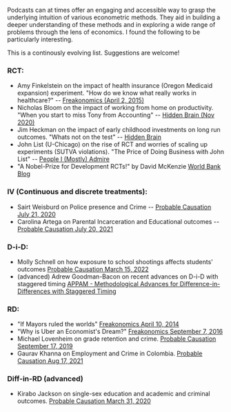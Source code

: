 Podcasts can at times offer an engaging and accessible way to grasp the underlying intuition of various econometric methods. They aid in building a deeper understanding of these methods and in exploring a wide range of problems through the lens of economics. I found the following to be particularly interesting. 

This is a continously evolving list. Suggestions are welcome!

### RCT:

- Amy Finkelstein on the impact of health insurance (Oregon Medicaid expansion) experiment. "How do we know what really works in healthcare?" -- [Freakonomics (April 2, 2015)](https://freakonomics.com/podcast/how-do-we-know-what-really-works-in-healthcare/)
- Nicholas Bloom on the impact of working from home on productivity. "When you start to miss Tony from Accounting" -- [Hidden Brain (Nov 2020)](https://hiddenbrain.org/podcast/when-you-start-to-miss-tony-from-accounting/)
- Jim Heckman on the impact of early childhood investments on long run outcomes. "Whats not on the test" -- [Hidden Brain](https://www.npr.org/2019/05/09/721733303/whats-not-on-the-test-the-overlooked-factors-that-determine-success)
- John List (U-Chicago) on the rise of RCT and worries of scaling up experiments (SUTVA violations). "The Price of Doing Business with John List" -- [People I (Mostly) Admire](https://freakonomics.com/podcast/the-price-of-doing-business-with-john-list/)
- "A Nobel-Prize for Development RCTs!" by David McKenzie [World Bank Blog](https://blogs.worldbank.org/impactevaluations/nobel-prize-development-rcts)

### IV (Continuous and discrete treatments):

- Sairt Weisburd on Police presence and Crime -- [Probable Causation July 21, 2020](https://www.probablecausation.com/podcasts/episode-32-sarit-weisburd)
- Carolina Artega on Parental Incarceration and Educational outcomes -- [Probable Causation July 20, 2021](https://www.probablecausation.com/podcasts/episode-54-carolina-arteaga)

### D-i-D:

- Molly Schnell on how exposure to school shootings affects students' outcomes [Probable Causation March 15, 2022](https://www.probablecausation.com/podcasts/episode-69-molly-schnell)
- (advanced) Adrew Goodman-Bacon on recent advances on D-i-D with staggered timing [APPAM - Methodological Advances for Difference-in-Differences with Staggered Timing](https://soundcloud.com/appam-dc/wonk-episode-15-methodological-advances-for-difference-in-differences-with-staggered-timing)

### RD:

- "If Mayors ruled the worlds" [Freakonomics April 10, 2014](https://freakonomics.com/podcast/if-mayors-ruled-the-world/)
- "Why is Uber an Economist's Dream?" [Freakonomics September 7, 2016](https://freakonomics.com/podcast/why-uber-is-an-economists-dream/)
- Michael Lovenheim on grade retention and crime. [Probable Causation September 17, 2019](https://www.probablecausation.com/podcasts/episode-12-michael-lovenheim)
- Gaurav Khanna on Employment and Crime in Colombia. [Probable Causation Aug 17, 2021](https://www.probablecausation.com/podcasts/episode-56-gaurav-khanna)

### Diff-in-RD (advanced)

- Kirabo Jackson on single-sex education and academic and criminal outcomes. [Probable Causation March 31, 2020](https://www.probablecausation.com/podcasts/episode-26-kirabo-jackson)
